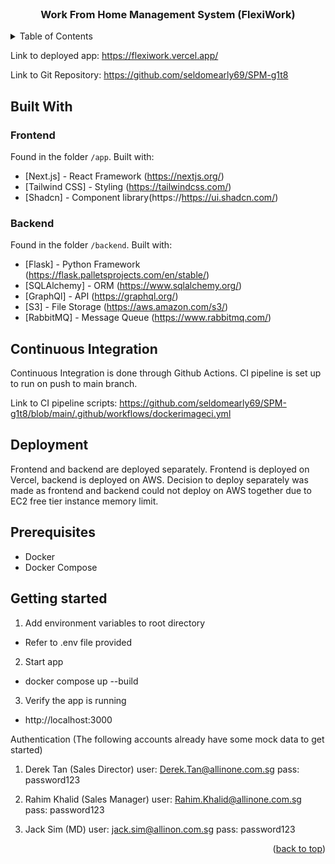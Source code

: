 <div id="top"></div>

<!-- PROJECT LOGO -->
<br />
<div align="center">

  <h3 align="center">Work From Home Management System (FlexiWork)</h3>

</div>



<!-- TABLE OF CONTENTS -->
<details>
  <summary>Table of Contents</summary>
  <ol>
    <li>
      <a href="#built-with">Built With</a>
      <ul>
        <li><a href="#frontend">Frontend</a></li>
        <li><a href="#backend">Backend</a></li>
        <li><a href="#database">Database</a></li>
      </ul>
    </li>
    <li>
      <a href="#continuous-integration">Continuous Integration</a>
    </li>
    <li>
      <a href="#deployment">Deployment</a>
    </li>
    <li>
      <a href="#prerequisites">Prerequisites</a>
    </li>
    <li>
      <a href="#getting-started">Getting Started</a>
    </li>
  
  </ol>
</details>


Link to deployed app:
https://flexiwork.vercel.app/

Link to Git Repository:
https://github.com/seldomearly69/SPM-g1t8

## Built With

### Frontend

Found in the folder `/app`. Built with:

- [Next.js] - React Framework (https://nextjs.org/)
- [Tailwind CSS] - Styling (https://tailwindcss.com/)
- [Shadcn] - Component library(https://https://ui.shadcn.com/)
### Backend

Found in the folder `/backend`. Built with:

- [Flask] - Python Framework (https://flask.palletsprojects.com/en/stable/)
- [SQLAlchemy] - ORM (https://www.sqlalchemy.org/)
- [GraphQl] - API (https://graphql.org/)
- [S3] - File Storage (https://aws.amazon.com/s3/)
- [RabbitMQ] - Message Queue (https://www.rabbitmq.com/)


## Continuous Integration
Continuous Integration is done through Github Actions. CI pipeline is set up to run on push to main branch. 

Link to CI pipeline scripts:
https://github.com/seldomearly69/SPM-g1t8/blob/main/.github/workflows/dockerimageci.yml

## Deployment

Frontend and backend are deployed separately. Frontend is deployed on Vercel, backend is deployed on AWS. Decision to deploy separately was made as frontend and backend could not deploy on AWS together due to EC2 free tier instance memory limit. 

## Prerequisites
- Docker
- Docker Compose 

## Getting started
1. Add environment variables to root directory
- Refer to .env file provided

2. Start app
- docker compose up --build

3. Verify the app is running
- http://localhost:3000

Authentication (The following accounts already have some mock data to get started)
1. Derek Tan (Sales Director)
user: Derek.Tan@allinone.com.sg
pass: password123

2. Rahim Khalid (Sales Manager)
user: Rahim.Khalid@allinone.com.sg
pass: password123

3. Jack Sim (MD)
user: jack.sim@allinon.com.sg
pass: password123

<p align="right">(<a href="#top">back to top</a>)</p>

